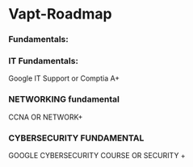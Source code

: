 # Vapt-Roadmap

### Fundamentals:
### IT Fundamentals:
Google IT Support or Comptia A+

### NETWORKING fundamental
CCNA OR NETWORK+

### CYBERSECURITY FUNDAMENTAL 

GOOGLE CYBERSECURITY COURSE OR SECURITY +
